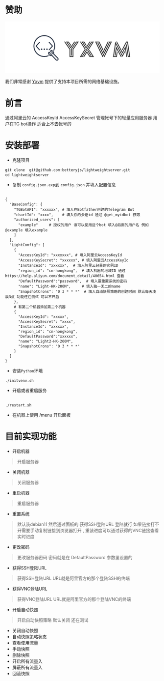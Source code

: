 # 赞助
<div style="text-align: center;">
    <a href="https://yxvm.com/">
        <img src="https://raw.githubusercontent.com/betteryjs/lightweightserver/refs/heads/master/images/logo.webp" >
    </a>
</div>

我们非常感谢 [Yxvm](https://yxvm.com/) 提供了支持本项目所需的网络基础设施。


# 前言

通过阿里云的 AccessKeyId AccessKeySecret 管理帐号下的轻量应用服务器
用户在TG bot操作 适合上不去帐号的


# 安装部署
- 克隆项目
```shell
git clone  git@github.com:betteryjs/lightweightserver.git
cd lightweightserver
```
- 复制 `config.json.exp`到 `config.json` 并填入配置信息

```shell

{
  "BaseConfig": {
    "TGBotAPI": "xxxxxx", # 填入在Botfather创建的Telegram Bot
    "chartId": "xxxx",    # 填入你的会话id 通过 @get_myidbot 获取
    "authorized_users": [
      "example"     # 授权的用户 谁可以使用这个bot 填入@后面的用户名 例如 @example 填入example
    ]
  },
  "LightConfig": [
    {
      "AccessKeyId": "xxxxxxx", # 填入阿里云AccessKeyId
      "AccessKeySecret": "xxxxxx", # 填入阿里云AccessKeyId
      "InstanceId": "xxxxxx",  # 填入阿里云轻量的实例ID
      "region_id": "cn-hongkong",  # 填入机器的地域ID 通过 https://help.aliyun.com/document_detail/40654.html 查看
      "DefaultPassword":"password",  # 填入要重置系统的密码
      "name": "Light-HK-200M",     # 填入独一无二的name 
      "SnapshotCrons": "0 3 * * *"  # 填入自动快照策略的创建时间 默认每天凌晨3点 功能还在测试 可以不开启
    },
    # 有第二个机器添加第二个机器
    {
      "AccessKeyId": "xxxxx",
      "AccessKeySecret": "xxxx",
      "InstanceId": "xxxxxx",
      "region_id": "cn-hongkong",
      "DefaultPassword":"xxxxxx",
      "name": "Light2-HK-200M",
      "SnapshotCrons": "0 3 * * *"
    }
  ]
}

```
- 安装`Python`环境
```shell
./initvenv.sh
```
- 开启或者重启服务
```shell

./restart.sh
```
- 在机器上使用 /menu 开启面板



# 目前实现功能
- 开启机器
> 开启服务器
- 关闭机器 
> 关闭服务器
- 重启机器 
> 重启服务器
- 重置系统
> 默认装debian11 然后通过面板的 获得SSH登陆URL 登陆就行
如果链接打不开需要手动复制链接到浏览器打开 , 重装进度可以通过获得的VNC链接查看实时进度
- 更改密码
> 更改服务器密码 密码就是在 DefaultPassword 参数里设置的
- 获得SSH登陆URL 
> 获得SSH登陆URL  URL就是阿里官方的那个登陆SSH的终端
- 获得VNC登陆URL 
> 获得VNC登陆URL  URL就是阿里官方的那个登陆VNC的终端
- 开启自动快照 
> 开启自动快照策略 默认关闭 还在测试
- 关闭自动快照 
- 自动快照策略状态 
- 查看使用流量 
- 手动快照
- 删除快照
- 开启所有流量入
- 屏蔽所有流量入
- 回滚快照
